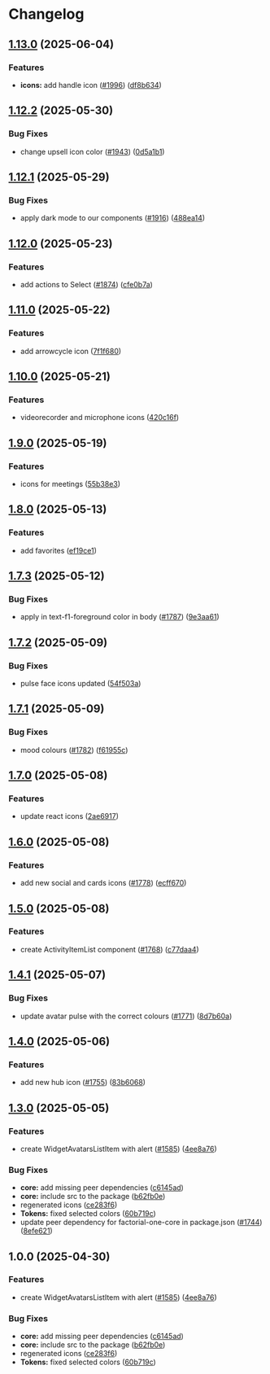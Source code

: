 # Changelog

## [1.13.0](https://github.com/factorialco/factorial-one/compare/factorial-one-core-v1.12.2...factorial-one-core-v1.13.0) (2025-06-04)


### Features

* **icons:** add handle icon ([#1996](https://github.com/factorialco/factorial-one/issues/1996)) ([df8b634](https://github.com/factorialco/factorial-one/commit/df8b6340e4c7d5b603bb2fd74b8ceca2d69c3511))

## [1.12.2](https://github.com/factorialco/factorial-one/compare/factorial-one-core-v1.12.1...factorial-one-core-v1.12.2) (2025-05-30)


### Bug Fixes

* change upsell icon color ([#1943](https://github.com/factorialco/factorial-one/issues/1943)) ([0d5a1b1](https://github.com/factorialco/factorial-one/commit/0d5a1b17b894281a9118b68a658361c9c71f11cf))

## [1.12.1](https://github.com/factorialco/factorial-one/compare/factorial-one-core-v1.12.0...factorial-one-core-v1.12.1) (2025-05-29)


### Bug Fixes

* apply dark mode to our components ([#1916](https://github.com/factorialco/factorial-one/issues/1916)) ([488ea14](https://github.com/factorialco/factorial-one/commit/488ea146128980a77323e24babbdd8a04b174c3f))

## [1.12.0](https://github.com/factorialco/factorial-one/compare/factorial-one-core-v1.11.0...factorial-one-core-v1.12.0) (2025-05-23)


### Features

* add actions to Select ([#1874](https://github.com/factorialco/factorial-one/issues/1874)) ([cfe0b7a](https://github.com/factorialco/factorial-one/commit/cfe0b7a408940989700248293ac775c353c3297d))

## [1.11.0](https://github.com/factorialco/factorial-one/compare/factorial-one-core-v1.10.0...factorial-one-core-v1.11.0) (2025-05-22)


### Features

* add arrowcycle icon ([7f1f680](https://github.com/factorialco/factorial-one/commit/7f1f680e5ad6a749ca1357832a41192daa0b48b7))

## [1.10.0](https://github.com/factorialco/factorial-one/compare/factorial-one-core-v1.9.0...factorial-one-core-v1.10.0) (2025-05-21)


### Features

* videorecorder and microphone icons ([420c16f](https://github.com/factorialco/factorial-one/commit/420c16f1d27417e1d271c68bd1a59c571945903c))

## [1.9.0](https://github.com/factorialco/factorial-one/compare/factorial-one-core-v1.8.0...factorial-one-core-v1.9.0) (2025-05-19)


### Features

* icons for meetings ([55b38e3](https://github.com/factorialco/factorial-one/commit/55b38e3faee0aa36513be485b07a72d889a6183d))

## [1.8.0](https://github.com/factorialco/factorial-one/compare/factorial-one-core-v1.7.3...factorial-one-core-v1.8.0) (2025-05-13)


### Features

* add favorites ([ef19ce1](https://github.com/factorialco/factorial-one/commit/ef19ce14f1fce60074dfd56434f8a14dfa533d6a))

## [1.7.3](https://github.com/factorialco/factorial-one/compare/factorial-one-core-v1.7.2...factorial-one-core-v1.7.3) (2025-05-12)


### Bug Fixes

* apply in text-f1-foreground color in body ([#1787](https://github.com/factorialco/factorial-one/issues/1787)) ([9e3aa61](https://github.com/factorialco/factorial-one/commit/9e3aa61136f7b75205fdb79bb8a2bad518842da8))

## [1.7.2](https://github.com/factorialco/factorial-one/compare/factorial-one-core-v1.7.1...factorial-one-core-v1.7.2) (2025-05-09)


### Bug Fixes

* pulse face icons updated ([54f503a](https://github.com/factorialco/factorial-one/commit/54f503aec4fe9f3a86adc1652cbae3e8d3c90622))

## [1.7.1](https://github.com/factorialco/factorial-one/compare/factorial-one-core-v1.7.0...factorial-one-core-v1.7.1) (2025-05-09)


### Bug Fixes

* mood colours ([#1782](https://github.com/factorialco/factorial-one/issues/1782)) ([f61955c](https://github.com/factorialco/factorial-one/commit/f61955c80ed9c1ff1d8df549b6f034dc28bf91ea))

## [1.7.0](https://github.com/factorialco/factorial-one/compare/factorial-one-core-v1.6.0...factorial-one-core-v1.7.0) (2025-05-08)


### Features

* update react icons ([2ae6917](https://github.com/factorialco/factorial-one/commit/2ae69171e5d3097b95e6ad32f0730de2c1547404))

## [1.6.0](https://github.com/factorialco/factorial-one/compare/factorial-one-core-v1.5.0...factorial-one-core-v1.6.0) (2025-05-08)


### Features

* add new social and cards icons ([#1778](https://github.com/factorialco/factorial-one/issues/1778)) ([ecff670](https://github.com/factorialco/factorial-one/commit/ecff6700581baf0ca809f4018d2a4e8fd82c18a9))

## [1.5.0](https://github.com/factorialco/factorial-one/compare/factorial-one-core-v1.4.1...factorial-one-core-v1.5.0) (2025-05-08)


### Features

* create ActivityItemList component ([#1768](https://github.com/factorialco/factorial-one/issues/1768)) ([c77daa4](https://github.com/factorialco/factorial-one/commit/c77daa42e3ea2c30dd2ab728ddbdd38d76fe1700))

## [1.4.1](https://github.com/factorialco/factorial-one/compare/factorial-one-core-v1.4.0...factorial-one-core-v1.4.1) (2025-05-07)


### Bug Fixes

* update avatar pulse with the correct colours ([#1771](https://github.com/factorialco/factorial-one/issues/1771)) ([8d7b60a](https://github.com/factorialco/factorial-one/commit/8d7b60a35f78005d0fcbd407851ca4659cb6272d))

## [1.4.0](https://github.com/factorialco/factorial-one/compare/factorial-one-core-v1.3.0...factorial-one-core-v1.4.0) (2025-05-06)


### Features

* add new hub icon ([#1755](https://github.com/factorialco/factorial-one/issues/1755)) ([83b6068](https://github.com/factorialco/factorial-one/commit/83b6068693e5b7f41a51d0cf4316c7cb89408d24))

## [1.3.0](https://github.com/factorialco/factorial-one/compare/factorial-one-core-v1.2.5...factorial-one-core-v1.3.0) (2025-05-05)


### Features

* create WidgetAvatarsListItem with alert ([#1585](https://github.com/factorialco/factorial-one/issues/1585)) ([4ee8a76](https://github.com/factorialco/factorial-one/commit/4ee8a76745e3456a513a735e646b6e6ba5256dae))


### Bug Fixes

* **core:** add missing peer dependencies ([c6145ad](https://github.com/factorialco/factorial-one/commit/c6145add828bd3d5d9ab7e598c69cc64792f7e25))
* **core:** include src to the package ([b62fb0e](https://github.com/factorialco/factorial-one/commit/b62fb0ecc46c4517e8a80280d4d4679578a1e610))
* regenerated icons ([ce283f6](https://github.com/factorialco/factorial-one/commit/ce283f6ccea32b8033b32a532cbc2261a034c783))
* **Tokens:** fixed selected colors ([60b719c](https://github.com/factorialco/factorial-one/commit/60b719c15c42295c09bca2016c57b686d40786c9))
* update peer dependency for factorial-one-core in package.json ([#1744](https://github.com/factorialco/factorial-one/issues/1744)) ([8efe621](https://github.com/factorialco/factorial-one/commit/8efe6214e15f2c6ff492620ac6820f8aa32c0b5f))

## 1.0.0 (2025-04-30)


### Features

* create WidgetAvatarsListItem with alert ([#1585](https://github.com/factorialco/factorial-one/issues/1585)) ([4ee8a76](https://github.com/factorialco/factorial-one/commit/4ee8a76745e3456a513a735e646b6e6ba5256dae))


### Bug Fixes

* **core:** add missing peer dependencies ([c6145ad](https://github.com/factorialco/factorial-one/commit/c6145add828bd3d5d9ab7e598c69cc64792f7e25))
* **core:** include src to the package ([b62fb0e](https://github.com/factorialco/factorial-one/commit/b62fb0ecc46c4517e8a80280d4d4679578a1e610))
* regenerated icons ([ce283f6](https://github.com/factorialco/factorial-one/commit/ce283f6ccea32b8033b32a532cbc2261a034c783))
* **Tokens:** fixed selected colors ([60b719c](https://github.com/factorialco/factorial-one/commit/60b719c15c42295c09bca2016c57b686d40786c9))
